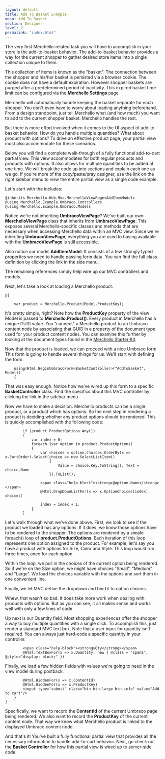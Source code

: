 ```yaml
---
layout: default
title: Add To Basket Example
menu: Add To Basket
section: Designer
level: 2
permalink: "index.html"
---
```

The very first Merchello-related task you will have to accomplish in your store is the add-to-basket behavior.  The add-to-basket behavior provides a way for the current shopper to gather desired store items into a single collection unique to them.  

This collection of items is known as the "basket".  The connection between the shopper and his/her basket is persisted via a browser cookie.  The cookie does not have a default expiration.  However shopper baskets are purged after a predetermined period of inactivity.  This expired basket time limit can be configured via the **Merchello Settings** page.

Merchello will automatically handle keeping the basket separate for each shopper.  You don't even have to worry about loading anything beforehand.  From a design standpoint, just tell Merchello what (and how much) you want to add to the current shopper basket.  Merchello handles the rest.

But there is more effort involved when it comes to the UI aspect of add-to-basket behavior.  How do you handle multiple quantities?  What about product with options?  To drive an effective product page, your partial view must also accommodate for these scenarios.

Below you will find a complete walk-through of a fully functional add-to-cart partial view.  This view accommodates for both regular products and products with options.  It also allows for multiple quantities to be added at one time.  We will break the code up into sections and explain each one as we go.  If you're more of the copy/paste/pray designer, use the link on the right sidebar menu to view the entire partial view as a single code example. 
 
Let's start with the includes:

	@inherits Merchello.Web.Mvc.MerchelloViewPage<AddItemModel>
	@using Merchello.Example.Umbraco.Controllers
	@using Merchello.Example.Umbraco.Models

Notice we're not inheriting **UmbracoViewPage**?  We've built our own **MerchelloViewPage** class that inherits from **UmbracoViewPage**.  This exposes several Merchello-specific classes and methods that are necessary when accessing Merchello data within an MVC view.  Since we're inheriting **UmbracoViewPage**, everything you are used to having available with the **UmbracoViewPage** is still accessible.

Also notice our model **AddItemModel**.  It consists of a few strongly typed properties we need to handle passing form data.  You can find the full class definition by clicking the link in the side menu.  

The remaining references simply help wire up our MVC controllers and models.

Next, let's take a look at loading a Merchello product:  

	@{
	
	    var product = Merchello.Product(Model.ProductKey);
	    

It's pretty simple, right?  Note how the **ProductKey** property of the view Model is passed to **Merchello.Product()**.   Every product in Merchello has a unique GUID value.  You "connect" a Merchello product to an Umbraco content node by associating that GUID in a property of the document type used for your product content nodes.  You can examine this further by looking at the document types found in the [Merchello Starter Kit](/starter-kit/).
  
Now that the product is loaded, we can proceed with a nice Umbraco form.  This form is going to handle several things for us.  We'll start with defining the form:
	    
	    using(Html.BeginUmbracoForm<BasketController>("AddToBasket", Model))
	    {

That was easy enough.  Notice how we've wired up this form to a specific **BasketController** class.   Find the specifics about this MVC controller by clicking the link in the sidebar menu.

Now we have to make a decision.  Merchello products can be a single product, or a product which has options.  So the next step in rendering a product is deciding whether any product options should be rendered.   This is quickly accomplished with the following code: 

	        if (product.ProductOptions.Any())
	        {
	            var index = 0;
	            foreach (var option in product.ProductOptions)
	            {
	                var choices = option.Choices.OrderBy(x => x.SortOrder).Select(choice => new SelectListItem()
	                    {
	                        Value = choice.Key.ToString(), Text = choice.Name
	                    }).ToList();
	                
	                <span class="help-block"><strong>@option.Name</strong></span>
	                @Html.DropDownListFor(x => x.OptionChoices[index], choices)
	
	                index = index + 1;
	            }
	        }
	       
Let's walk through what we've done above.  First, we look to see if the product we loaded has any options.  If it does, we know those options have to be rendered to the shopper.  The options are rendered by a simple foreach() loop of **product.ProductOptions**.  Each iteration of this loop represents one option assigned to the product.  For example, let's say you have a product with options for Size, Color and Style.  This loop would run three times, once for each option.

Within the loop, we pull in the choices of the current option being rendered.  So if we're on the Size option, we might have choices "Small", "Medium" and "Large".  We load the choices variable with the options and sort them in one convenient line.
 
Finally, we let MVC define the dropdown and bind it to option choices.

Whew, that wasn't so bad.   It does take more work when dealing with products with options.  But as you can see, it all makes sense and works well with only a few lines of code.

Up next is our Quantity field.  Most shopping experiences offer the shopper a way to buy multiple quantities with a single click.  To accomplish this, just render a standard MVC text box.  Note that a user input for quantity isn't required.  You can always just hard-code a specific quantity in your controller.
	          
	        <span class="help-block"><strong>Qty</strong></span>
	        @Html.TextBoxFor(x => x.Quantity, new { @class = "span2", @style="display: block;" })

Finally, we load a few hidden fields with values we're going to need in the view model during postback: 

	        @Html.HiddenFor(x => x.ContentId)
	        @Html.HiddenFor(x => x.ProductKey)        
	        <input type="submit" class="btn btn-large btn-info" value="Add to cart"/>
	    }
	}  

Specifically, we want to record the **ContentId** of the current Umbraco page being rendered.  We also want to record the **ProductKey** of the current content node.  That way we know what Merchello product is linked to the displayed Umbraco content node.

And that's it!  You've built a fully functional partial view that provides all the necessary information to handle add-to-cart behavior.  Next, go check out the **Basket Controller** for how this partial view is wired up to server-side code.
